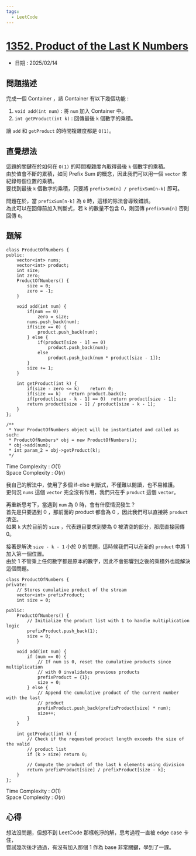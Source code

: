 ```yaml
---
tags:
  - LeetCode
---
```


# [1352. Product of the Last K Numbers](https://leetcode.com/problems/product-of-the-last-k-numbers/description/?envType=daily-question&envId=2025-02-14)  

+ 日期 : 2025/02/14  

## 問題描述  

完成一個 Container ，該 Container 有以下幾個功能 :  

1. `void add(int num)` : 將 `num` 加入 Container 中。  
2. `int getProduct(int k)` : 回傳最後 `k` 個數字的乘積。  

讓 `add` 和 `getProduct` 的時間複雜度都是 `O(1)`。  

## 直覺想法  

這題的關鍵在於如何在 `O(1)` 的時間複雜度內取得最後 `k` 個數字的乘積。  
由於值會不斷的累積，如同 Prefix Sum 的概念，因此我們可以用一個 `vector` 來紀錄每個位置的乘積。  
要找到最後 `k` 個數字的乘積，只要將 `prefixSum[n] / prefixSum[n-k]` 即可。  

問題在於，當 `prefixSum[n-k]` 為 `0` 時，這樣的除法會導致錯誤。  
為此可以在回傳前加入判斷式，若 k 的數量不包含 0，則回傳 `prefixSum[n]` 否則回傳 `0`。  

## 題解  

```cpp=
class ProductOfNumbers {
public:
    vector<int> nums;
    vector<int> product;
    int size;
    int zero;
    ProductOfNumbers() {
        size = 0;
        zero = -1;
    }
    
    void add(int num) {
        if(num == 0)
            zero = size;
        nums.push_back(num);
        if(size == 0) {
            product.push_back(num);
        } else {
            if(product[size - 1] == 0)
                product.push_back(num);
            else
                product.push_back(num * product[size - 1]);
        }
        size += 1;
    }
    
    int getProduct(int k) {
        if(size - zero <= k)    return 0;
        if(size == k)   return product.back();
        if(product[size - k - 1] == 0)  return product[size - 1];
        return product[size - 1] / product[size - k - 1];
    }
};

/**
 * Your ProductOfNumbers object will be instantiated and called as such:
 * ProductOfNumbers* obj = new ProductOfNumbers();
 * obj->add(num);
 * int param_2 = obj->getProduct(k);
 */
```

Time Complexity : $O(1)$  
Space Complexity : $O(n)$  

我自己的解法中，使用了多個 if-else 判斷式，不僅難以閱讀，也不易維護。  
更何況 `nums` 這個 `vector` 完全沒有作用，我們只在乎 `product` 這個 `vector`。  

再重新思考下，當遇到 `num` 為 0 時，會有什麼情況發生？  
首先是只要遇到 0 ，那前面的 product 都會為 0 ，因此我們可以直接將 `product` 清空。  
如果 `k` 大於目前的 `size` ，代表題目要求到變為 0 被清空的部分，那麼直接回傳 0。  

接著是解決 `size - k - 1` 小於 0 的問題，這時候我們可以在新的 `product` 中將 1 加入第一個位置。  
由於 1 不管乘上任何數字都是原本的數字，因此不會影響到之後的乘積外也能解決這個問題。  

```cpp=
class ProductOfNumbers {
private:
    // Stores cumulative product of the stream
    vector<int> prefixProduct;
    int size = 0;

public:
    ProductOfNumbers() {
        // Initialize the product list with 1 to handle multiplication logic
        prefixProduct.push_back(1);
        size = 0;
    }

    void add(int num) {
        if (num == 0) {
            // If num is 0, reset the cumulative products since multiplication
            // with 0 invalidates previous products
            prefixProduct = {1};
            size = 0;
        } else {
            // Append the cumulative product of the current number with the last
            // product
            prefixProduct.push_back(prefixProduct[size] * num);
            size++;
        }
    }

    int getProduct(int k) {
        // Check if the requested product length exceeds the size of the valid
        // product list
        if (k > size) return 0;

        // Compute the product of the last k elements using division
        return prefixProduct[size] / prefixProduct[size - k];
    }
};
```

Time Complexity : $O(1)$  
Space Complexity : $O(n)$  

## 心得  
想法沒問題，但想不到 LeetCode 那樣乾淨的解，思考過程一直被 edge case 卡住，  
嘗試幾次後才通過，有沒有加入那個 1 作為 base 非常關鍵，學到了一課。  
